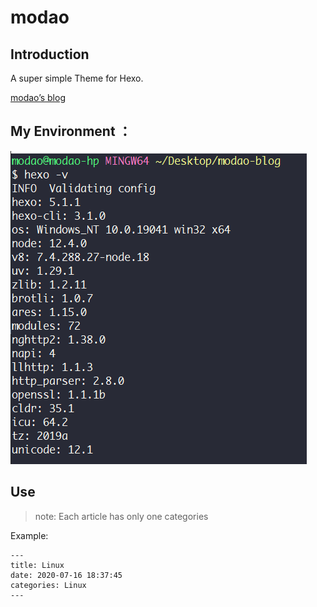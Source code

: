 # modao

## Introduction

A super simple Theme for Hexo.

[modao’s blog](https://modao233.github.io)

## My Environment ：

![image-20201001232534443](Environment.png)

## Use

>   note: Each article has only one categories

Example:

```
---
title: Linux
date: 2020-07-16 18:37:45
categories: Linux
---
```

